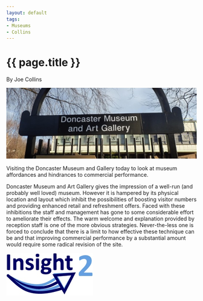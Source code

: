 ```yaml
---
layout: default
tags:
- Museums
- Collins
---
```

# {{ page.title }}

By Joe Collins

![Doncaster Museum](/img/DoncasterMuseum.jpg)

Visiting the Doncaster Museum and Gallery today to look at museum affordances and hindrances to commercial performance.

Doncaster Museum and Art Gallery gives the impression of a well-run (and probably well loved) museum.  However it is hampered by its physical location and layout which inhibit the possibilities of boosting visitor numbers and providing enhanced retail and refreshment offers.  Faced with these inhibitions the staff and management has gone to some considerable effort to ameliorate their effects.  The warm welcome and explanation provided by reception staff is one of the more obvious strategies.  Never-the-less one is forced to conclude that there is a limit to how effective these technique can be and that improving commercial performance by a substantial amount would require some radical revision of the site.

![Insight 2 Logo](/img/Insight2Logo.jpg)
